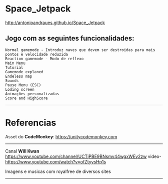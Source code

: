 # Space_Jetpack

http://antonioandraues.github.io/Space_Jetpack

## Jogo com as seguintes funcionalidades:
```
Normal gamemode - Introduz naves que devem ser destroidas para mais pontos e velocidade reduzida
Reaction gamemode - Modo de reflexo 
Main Menu
Tutorial
Gamemode explaned
Endeless map 
Sounds
Pause Menu (ESC)
Loding screen
Animações personalizadas
Score and HighScore
```

___ 
# Referencias
Asset do **CodeMonkey**:
https://unitycodemonkey.com

___
Canal  **Will Kwan**
https://www.youtube.com/channel/UCTjPBE9BNsmv44wgxWEy2zw
video-
https://www.youtube.com/watch?v=ofZtyysHp1s

Imagens e musicas com royalfree de diversos sites
___ 
